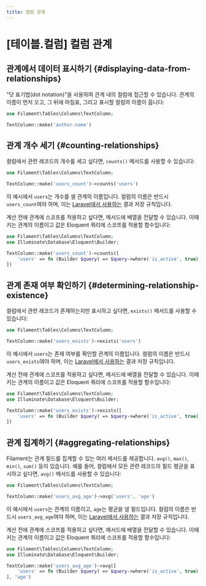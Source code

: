 ```yaml
---
title: 컬럼 관계
---
```

# [테이블.컬럼] 컬럼 관계
## 관계에서 데이터 표시하기 {#displaying-data-from-relationships}

"닷 표기법(dot notation)"을 사용하여 관계 내의 컬럼에 접근할 수 있습니다. 관계의 이름이 먼저 오고, 그 뒤에 마침표, 그리고 표시할 컬럼의 이름이 옵니다:

```php
use Filament\Tables\Columns\TextColumn;

TextColumn::make('author.name')
```

## 관계 개수 세기 {#counting-relationships}

컬럼에서 관련 레코드의 개수를 세고 싶다면, `counts()` 메서드를 사용할 수 있습니다:

```php
use Filament\Tables\Columns\TextColumn;

TextColumn::make('users_count')->counts('users')
```

이 예시에서 `users`는 개수를 셀 관계의 이름입니다. 컬럼의 이름은 반드시 `users_count`여야 하며, 이는 [Laravel에서 사용하는](https://laravel.com/docs/eloquent-relationships#counting-related-models) 결과 저장 규칙입니다.

계산 전에 관계에 스코프를 적용하고 싶다면, 메서드에 배열을 전달할 수 있습니다. 이때 키는 관계의 이름이고 값은 Eloquent 쿼리에 스코프를 적용할 함수입니다:

```php
use Filament\Tables\Columns\TextColumn;
use Illuminate\Database\Eloquent\Builder;

TextColumn::make('users_count')->counts([
    'users' => fn (Builder $query) => $query->where('is_active', true),
])
```

## 관계 존재 여부 확인하기 {#determining-relationship-existence}

컬럼에서 관련 레코드가 존재하는지만 표시하고 싶다면, `exists()` 메서드를 사용할 수 있습니다:

```php
use Filament\Tables\Columns\TextColumn;

TextColumn::make('users_exists')->exists('users')
```

이 예시에서 `users`는 존재 여부를 확인할 관계의 이름입니다. 컬럼의 이름은 반드시 `users_exists`여야 하며, 이는 [Laravel에서 사용하는](https://laravel.com/docs/eloquent-relationships#other-aggregate-functions) 결과 저장 규칙입니다.

계산 전에 관계에 스코프를 적용하고 싶다면, 메서드에 배열을 전달할 수 있습니다. 이때 키는 관계의 이름이고 값은 Eloquent 쿼리에 스코프를 적용할 함수입니다:

```php
use Filament\Tables\Columns\TextColumn;
use Illuminate\Database\Eloquent\Builder;

TextColumn::make('users_exists')->exists([
    'users' => fn (Builder $query) => $query->where('is_active', true),
])
```

## 관계 집계하기 {#aggregating-relationships}

Filament는 관계 필드를 집계할 수 있는 여러 메서드를 제공합니다. `avg()`, `max()`, `min()`, `sum()` 등이 있습니다. 예를 들어, 컬럼에서 모든 관련 레코드의 필드 평균을 표시하고 싶다면, `avg()` 메서드를 사용할 수 있습니다:

```php
use Filament\Tables\Columns\TextColumn;

TextColumn::make('users_avg_age')->avg('users', 'age')
```

이 예시에서 `users`는 관계의 이름이고, `age`는 평균을 낼 필드입니다. 컬럼의 이름은 반드시 `users_avg_age`여야 하며, 이는 [Laravel에서 사용하는](https://laravel.com/docs/eloquent-relationships#other-aggregate-functions) 결과 저장 규칙입니다.

계산 전에 관계에 스코프를 적용하고 싶다면, 메서드에 배열을 전달할 수 있습니다. 이때 키는 관계의 이름이고 값은 Eloquent 쿼리에 스코프를 적용할 함수입니다:

```php
use Filament\Tables\Columns\TextColumn;
use Illuminate\Database\Eloquent\Builder;

TextColumn::make('users_avg_age')->avg([
    'users' => fn (Builder $query) => $query->where('is_active', true),
], 'age')
```
